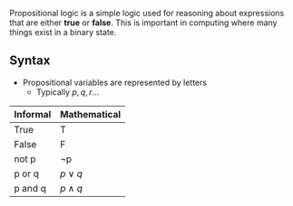 Propositional logic is a simple logic used for reasoning about expressions that are either **true** or **false**. This is important in computing where many things exist in a binary state.

## Syntax
- Propositional variables are represented by letters
	- Typically $p, q, r...$

| Informal | Mathematical |
| :------- | :----------- |
| True     | T            |
| False    | F            |
| not p    | ¬p           |
| p or q   | $p\lor q$    |
| p and q  | $p \land q$  |
